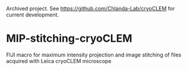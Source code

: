 Archived project. See https://github.com/Chlanda-Lab/cryoCLEM for current development.

# MIP-stitching-cryoCLEM
FIJI macro for maximum intensity projection and image stitching of files acquired with Leica cryoCLEM microscope
